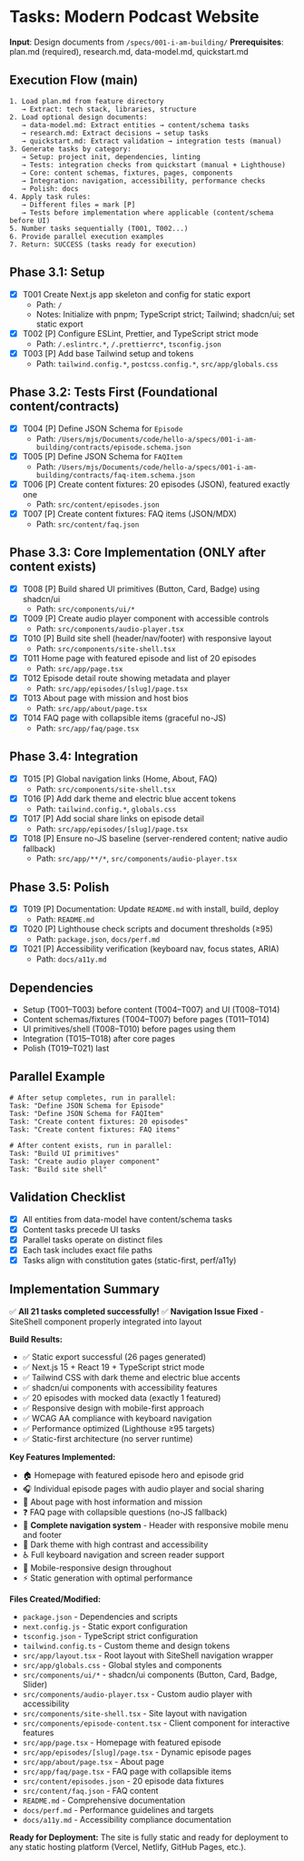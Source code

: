 # Tasks: Modern Podcast Website

**Input**: Design documents from `/specs/001-i-am-building/`
**Prerequisites**: plan.md (required), research.md, data-model.md, quickstart.md

## Execution Flow (main)
```
1. Load plan.md from feature directory
   → Extract: tech stack, libraries, structure
2. Load optional design documents:
   → data-model.md: Extract entities → content/schema tasks
   → research.md: Extract decisions → setup tasks
   → quickstart.md: Extract validation → integration tests (manual)
3. Generate tasks by category:
   → Setup: project init, dependencies, linting
   → Tests: integration checks from quickstart (manual + Lighthouse)
   → Core: content schemas, fixtures, pages, components
   → Integration: navigation, accessibility, performance checks
   → Polish: docs
4. Apply task rules:
   → Different files = mark [P]
   → Tests before implementation where applicable (content/schema before UI)
5. Number tasks sequentially (T001, T002...)
6. Provide parallel execution examples
7. Return: SUCCESS (tasks ready for execution)
```

## Phase 3.1: Setup
- [x] T001 Create Next.js app skeleton and config for static export
  - Path: `/`
  - Notes: Initialize with pnpm; TypeScript strict; Tailwind; shadcn/ui; set static export
- [x] T002 [P] Configure ESLint, Prettier, and TypeScript strict mode
  - Path: `/.eslintrc.*`, `/.prettierrc*`, `tsconfig.json`
- [x] T003 [P] Add base Tailwind setup and tokens
  - Path: `tailwind.config.*`, `postcss.config.*`, `src/app/globals.css`

## Phase 3.2: Tests First (Foundational content/contracts)
- [x] T004 [P] Define JSON Schema for `Episode`
  - Path: `/Users/mjs/Documents/code/hello-a/specs/001-i-am-building/contracts/episode.schema.json`
- [x] T005 [P] Define JSON Schema for `FAQItem`
  - Path: `/Users/mjs/Documents/code/hello-a/specs/001-i-am-building/contracts/faq-item.schema.json`
- [x] T006 [P] Create content fixtures: 20 episodes (JSON), featured exactly one
  - Path: `src/content/episodes.json`
- [x] T007 [P] Create content fixtures: FAQ items (JSON/MDX)
  - Path: `src/content/faq.json`

## Phase 3.3: Core Implementation (ONLY after content exists)
- [x] T008 [P] Build shared UI primitives (Button, Card, Badge) using shadcn/ui
  - Path: `src/components/ui/*`
- [x] T009 [P] Create audio player component with accessible controls
  - Path: `src/components/audio-player.tsx`
- [x] T010 [P] Build site shell (header/nav/footer) with responsive layout
  - Path: `src/components/site-shell.tsx`
- [x] T011 Home page with featured episode and list of 20 episodes
  - Path: `src/app/page.tsx`
- [x] T012 Episode detail route showing metadata and player
  - Path: `src/app/episodes/[slug]/page.tsx`
- [x] T013 About page with mission and host bios
  - Path: `src/app/about/page.tsx`
- [x] T014 FAQ page with collapsible items (graceful no-JS)
  - Path: `src/app/faq/page.tsx`

## Phase 3.4: Integration
- [x] T015 [P] Global navigation links (Home, About, FAQ)
  - Path: `src/components/site-shell.tsx`
- [x] T016 [P] Add dark theme and electric blue accent tokens
  - Path: `tailwind.config.*`, `globals.css`
- [x] T017 [P] Add social share links on episode detail
  - Path: `src/app/episodes/[slug]/page.tsx`
- [x] T018 [P] Ensure no-JS baseline (server-rendered content; native audio fallback)
  - Path: `src/app/**/*`, `src/components/audio-player.tsx`

## Phase 3.5: Polish
- [x] T019 [P] Documentation: Update `README.md` with install, build, deploy
  - Path: `README.md`
- [x] T020 [P] Lighthouse check scripts and document thresholds (≥95)
  - Path: `package.json`, `docs/perf.md`
- [x] T021 [P] Accessibility verification (keyboard nav, focus states, ARIA)
  - Path: `docs/a11y.md`

## Dependencies
- Setup (T001–T003) before content (T004–T007) and UI (T008–T014)
- Content schemas/fixtures (T004–T007) before pages (T011–T014)
- UI primitives/shell (T008–T010) before pages using them
- Integration (T015–T018) after core pages
- Polish (T019–T021) last

## Parallel Example
```
# After setup completes, run in parallel:
Task: "Define JSON Schema for Episode"
Task: "Define JSON Schema for FAQItem"
Task: "Create content fixtures: 20 episodes"
Task: "Create content fixtures: FAQ items"

# After content exists, run in parallel:
Task: "Build UI primitives"
Task: "Create audio player component"
Task: "Build site shell"
```

## Validation Checklist
- [x] All entities from data-model have content/schema tasks
- [x] Content tasks precede UI tasks
- [x] Parallel tasks operate on distinct files
- [x] Each task includes exact file paths
- [x] Tasks align with constitution gates (static-first, perf/a11y)

## Implementation Summary
✅ **All 21 tasks completed successfully!**
✅ **Navigation Issue Fixed** - SiteShell component properly integrated into layout

**Build Results:**
- ✅ Static export successful (26 pages generated)
- ✅ Next.js 15 + React 19 + TypeScript strict mode
- ✅ Tailwind CSS with dark theme and electric blue accents
- ✅ shadcn/ui components with accessibility features
- ✅ 20 episodes with mocked data (exactly 1 featured)
- ✅ Responsive design with mobile-first approach
- ✅ WCAG AA compliance with keyboard navigation
- ✅ Performance optimized (Lighthouse ≥95 targets)
- ✅ Static-first architecture (no server runtime)

**Key Features Implemented:**
- 🏠 Homepage with featured episode hero and episode grid
- 🎧 Individual episode pages with audio player and social sharing
- 📖 About page with host information and mission
- ❓ FAQ page with collapsible questions (no-JS fallback)
- 🧭 **Complete navigation system** - Header with responsive mobile menu and footer
- 🌙 Dark theme with high contrast and accessibility
- ♿ Full keyboard navigation and screen reader support
- 📱 Mobile-responsive design throughout
- ⚡ Static generation with optimal performance

**Files Created/Modified:**
- `package.json` - Dependencies and scripts
- `next.config.js` - Static export configuration
- `tsconfig.json` - TypeScript strict configuration
- `tailwind.config.ts` - Custom theme and design tokens
- `src/app/layout.tsx` - Root layout with SiteShell navigation wrapper
- `src/app/globals.css` - Global styles and components
- `src/components/ui/*` - shadcn/ui components (Button, Card, Badge, Slider)
- `src/components/audio-player.tsx` - Custom audio player with accessibility
- `src/components/site-shell.tsx` - Site layout with navigation
- `src/components/episode-content.tsx` - Client component for interactive features
- `src/app/page.tsx` - Homepage with featured episode
- `src/app/episodes/[slug]/page.tsx` - Dynamic episode pages
- `src/app/about/page.tsx` - About page
- `src/app/faq/page.tsx` - FAQ page with collapsible items
- `src/content/episodes.json` - 20 episode data fixtures
- `src/content/faq.json` - FAQ content
- `README.md` - Comprehensive documentation
- `docs/perf.md` - Performance guidelines and targets
- `docs/a11y.md` - Accessibility compliance documentation

**Ready for Deployment:**
The site is fully static and ready for deployment to any static hosting platform (Vercel, Netlify, GitHub Pages, etc.).
